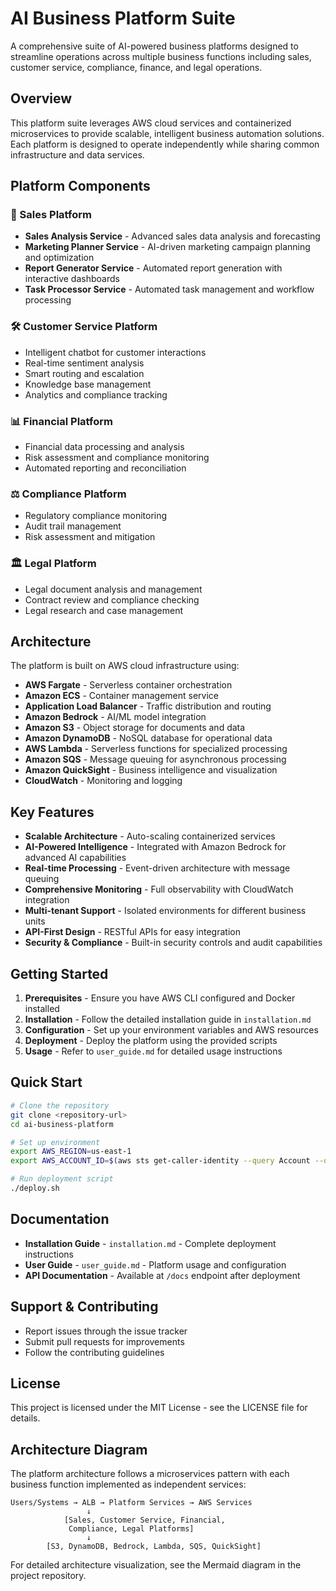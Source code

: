 # AI Business Platform Suite

A comprehensive suite of AI-powered business platforms designed to streamline operations across multiple business functions including sales, customer service, compliance, finance, and legal operations.

## Overview

This platform suite leverages AWS cloud services and containerized microservices to provide scalable, intelligent business automation solutions. Each platform is designed to operate independently while sharing common infrastructure and data services.

## Platform Components

### 🎯 Sales Platform
- **Sales Analysis Service** - Advanced sales data analysis and forecasting
- **Marketing Planner Service** - AI-driven marketing campaign planning and optimization
- **Report Generator Service** - Automated report generation with interactive dashboards
- **Task Processor Service** - Automated task management and workflow processing

### 🛠️ Customer Service Platform
- Intelligent chatbot for customer interactions
- Real-time sentiment analysis
- Smart routing and escalation
- Knowledge base management
- Analytics and compliance tracking

### 📊 Financial Platform
- Financial data processing and analysis
- Risk assessment and compliance monitoring
- Automated reporting and reconciliation

### ⚖️ Compliance Platform
- Regulatory compliance monitoring
- Audit trail management
- Risk assessment and mitigation

### 🏛️ Legal Platform
- Legal document analysis and management
- Contract review and compliance checking
- Legal research and case management

## Architecture

The platform is built on AWS cloud infrastructure using:

- **AWS Fargate** - Serverless container orchestration
- **Amazon ECS** - Container management service
- **Application Load Balancer** - Traffic distribution and routing
- **Amazon Bedrock** - AI/ML model integration
- **Amazon S3** - Object storage for documents and data
- **Amazon DynamoDB** - NoSQL database for operational data
- **AWS Lambda** - Serverless functions for specialized processing
- **Amazon SQS** - Message queuing for asynchronous processing
- **Amazon QuickSight** - Business intelligence and visualization
- **CloudWatch** - Monitoring and logging

## Key Features

- **Scalable Architecture** - Auto-scaling containerized services
- **AI-Powered Intelligence** - Integrated with Amazon Bedrock for advanced AI capabilities
- **Real-time Processing** - Event-driven architecture with message queuing
- **Comprehensive Monitoring** - Full observability with CloudWatch integration
- **Multi-tenant Support** - Isolated environments for different business units
- **API-First Design** - RESTful APIs for easy integration
- **Security & Compliance** - Built-in security controls and audit capabilities

## Getting Started

1. **Prerequisites** - Ensure you have AWS CLI configured and Docker installed
2. **Installation** - Follow the detailed installation guide in `installation.md`
3. **Configuration** - Set up your environment variables and AWS resources
4. **Deployment** - Deploy the platform using the provided scripts
5. **Usage** - Refer to `user_guide.md` for detailed usage instructions

## Quick Start

```bash
# Clone the repository
git clone <repository-url>
cd ai-business-platform

# Set up environment
export AWS_REGION=us-east-1
export AWS_ACCOUNT_ID=$(aws sts get-caller-identity --query Account --output text)

# Run deployment script
./deploy.sh
```

## Documentation

- **Installation Guide** - `installation.md` - Complete deployment instructions
- **User Guide** - `user_guide.md` - Platform usage and configuration
- **API Documentation** - Available at `/docs` endpoint after deployment

## Support & Contributing

- Report issues through the issue tracker
- Submit pull requests for improvements
- Follow the contributing guidelines

## License

This project is licensed under the MIT License - see the LICENSE file for details.

## Architecture Diagram

The platform architecture follows a microservices pattern with each business function implemented as independent services:

```
Users/Systems → ALB → Platform Services → AWS Services
                 ↓
            [Sales, Customer Service, Financial, 
             Compliance, Legal Platforms]
                 ↓
        [S3, DynamoDB, Bedrock, Lambda, SQS, QuickSight]
```

For detailed architecture visualization, see the Mermaid diagram in the project repository.